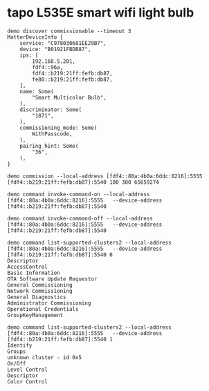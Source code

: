 # tapo L535E smart wifi light bulb
```
demo discover commissionable --timeout 3
MatterDeviceInfo {
    service: "C978030681EE29B7",
    device: "B01921FBDB87",
    ips: [
        192.168.5.201,
        fdf4::96a,
        fdf4::b219:21ff:fefb:db87,
        fe80::b219:21ff:fefb:db87,
    ],
    name: Some(
        "Smart Multicolor Bulb",
    ),
    discriminator: Some(
        "1871",
    ),
    commissioning_mode: Some(
        WithPasscode,
    ),
    pairing_hint: Some(
        "36",
    ),
}
```

`demo commission --local-address [fdf4::80a:4b0a:6ddc:8216]:5555 [fdf4::b219:21ff:fefb:db87]:5540 100 300 65659274`

`demo command invoke-command-on --local-address [fdf4::80a:4b0a:6ddc:8216]:5555   --device-address [fdf4::b219:21ff:fefb:db87]:5540`

`demo command invoke-command-off --local-address [fdf4::80a:4b0a:6ddc:8216]:5555   --device-address [fdf4::b219:21ff:fefb:db87]:5540`

```
demo command list-supported-clusters2 --local-address [fdf4::80a:4b0a:6ddc:8216]:5555   --device-address [fdf4::b219:21ff:fefb:db87]:5540 0
Descriptor
AccessControl
Basic Information
OTA Software Update Requestor
General Commissioning
Network Commissioning
General Diagnostics
Administrator Commissioning
Operational Credentials
GroupKeyManagement
```

```
demo command list-supported-clusters2 --local-address [fdf4::80a:4b0a:6ddc:8216]:5555   --device-address [fdf4::b219:21ff:fefb:db87]:5540 1
Identify
Groups
unknown cluster - id 0x5
On/Off
Level Control
Descriptor
Color Control
```
